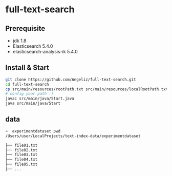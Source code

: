 # full-text-search
## Prerequisite
- jdk 1.8
- Elasticsearch 5.4.0
- elasticsearch-analysis-ik 5.4.0
## Install & Start
```bash
git clone https://github.com/Angeliz/full-text-search.git
cd full-text-search
cp src/main/resources/rootPath.txt src/main/resources/localRootPath.txt 
# config your path :)
javac src/main/java/Start.java
java src/main/java/Start
```
## data
```bash
➜  experimentdataset pwd
/Users/user/LocalProjects/text-index-data/experimentdataset
```
```bash
├── file01.txt
├── file02.txt
├── file03.txt
├── file04.txt
├── file05.txt
├── ...
```

